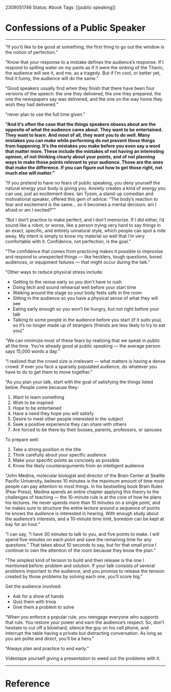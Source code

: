 2309051746
	Status: #book 
		Tags: [[public speaking]]

# Confessions of a Public Speaker

---

“If you’d like to be good at something, the first thing to go out the window is the notion of perfection.”

“Know that your response to a mistake defines the audience’s response. If I respond to spilling water on my pants as if it were the sinking of the Titanic, the audience will see it, and me, as a tragedy. But if I’m cool, or better yet, find it funny, the audience will do the same.”

“Good speakers usually find when they finish that there have been four versions of the speech: the one they delivered, the one they prepared, the one the newspapers say was delivered, and the one on the way home they wish they had delivered.”

“never plan to use the full time given.”

**“And it’s often the case that the things speakers obsess about are the opposite of what the audience cares about. They want to be entertained. They want to learn. And most of all, they want you to do well. Many mistakes you can make while performing do not prevent those things from happening. It’s the mistakes you make before you even say a word that matter more. These include the mistakes of not having an interesting opinion, of not thinking clearly about your points, and of not planning ways to make those points relevant to your audience. Those are the ones that make the difference. If you can figure out how to get those right, not much else will matter.”**

“If you pretend to have no fears of public speaking, you deny yourself the natural energy your body is giving you. Anxiety creates a kind of energy you can use, just as excitement does. Ian Tyson, a stand-up comedian and motivational speaker, offered this gem of advice: “The body’s reaction to fear and excitement is the same… so it becomes a mental decision: am I afraid or am I excited?””

“But I don’t practice to make perfect, and I don’t memorize. If I did either, I’d sound like a robot, or worse, like a person trying very hard to say things in an exact, specific, and entirely unnatural style, which people can spot a mile away. My intent is simply to know my material so well that I’m very comfortable with it. Confidence, not perfection, is the goal.”

“The confidence that comes from practicing makes it possible to improvise and respond to unexpected things — like hecklers, tough questions, bored audiences, or equipment failures — that might occur during the talk.”

“Other ways to reduce physical stress include:

- Getting to the venue early so you don’t have to rush
- Doing tech and sound rehearsal well before your start time
- Walking around the stage so your body feels safe in the room
- Sitting in the audience so you have a physical sense of what they will see
- Eating early enough so you won’t be hungry, but not right before your talk
- Talking to some people in the audience before you start (if it suits you), so it’s no longer made up of strangers (friends are less likely to try to eat you)”

“We can minimize most of these fears by realizing that we speak in public all the time. You’re already good at public speaking — the average person says 15,000 words a day.”

“I realized that the crowd size is irrelevant — what matters is having a dense crowd. If ever you face a sparsely populated audience, do whatever you have to do to get them to move together.”

“As you plan your talk, start with the goal of satisfying the things listed below. People come because they:

1. Want to learn something
2. Wish to be inspired
3. Hope to be entertained
4. Have a need they hope you will satisfy
5. Desire to meet other people interested in the subject
6. Seek a positive experience they can share with others
7. Are forced to be there by their bosses, parents, professors, or spouses

To prepare well:

1. Take a strong position in the title
2. Think carefully about your specific audience
3. Make your specific points as concisely as possible
4. Know the likely counterarguments from an intelligent audience

“John Medina, molecular biologist and director of the Brain Center at Seattle Pacific University, believes 10 minutes is the maximum amount of time most people can pay attention to most things. In his bestselling book Brain Rules (Pear Press), Medina spends an entire chapter applying this theory to the challenges of teaching — the 10-minute rule is at the core of how he plans his lectures. He never spends more than 10 minutes on a single point, and he makes sure to structure the entire lecture around a sequence of points he knows the audience is interested in hearing. With enough study about the audience’s interests, and a 10-minute time limit, boredom can be kept at bay for an hour.”

“I can say, “I have 30 minutes to talk to you, and five points to make. I will spend five minutes on each point and save the remaining time for any questions.” That takes about 10 seconds to say, but for that small price I continue to own the attention of the room because they know the plan.”

“The simplest kind of tension to build and then release is the one I mentioned before: problem and solution. If your talk consists of several problems important to the audience, and you promise to release the tension created by those problems by solving each one, you’ll score big.”

Get the audience involved:

- Ask for a show of hands
- Quiz them with trivia
- Give them a problem to solve

“When you enforce a popular rule, you reengage everyone who supports that rule. You restore your power and earn the audience’s respect. So, don’t hesitate to cut off a blowhard, silence the guy on his cell phone, and interrupt the table having a private but distracting conversation. As long as you are polite and direct, you’ll be a hero.”

“Always plan and practice to end early.”

Videotape yourself giving a presentation to weed out the problems with it.

---
# Reference